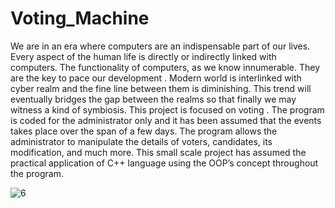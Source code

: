 # Voting_Machine
We are in an era where computers are an indispensable part of our lives. Every aspect of the human life is directly or indirectly linked with computers. The functionality of computers, as we know innumerable. They are the key to pace our development . Modern world is interlinked with cyber realm and the fine line between them is diminishing. This trend will eventually bridges the gap between the realms so that finally we may witness a kind of symbiosis.    This project is focused on voting . The program is coded for the administrator only and it has been assumed that the events takes place over the span of a few days. The program allows the administrator to manipulate the details of voters, candidates, its modification, and much more.  This small scale project has assumed the practical application of C++ language using the OOP’s concept throughout the program. 

![6](https://user-images.githubusercontent.com/69767685/141890478-1116cc64-9467-4011-a39e-70296706a66d.PNG)
